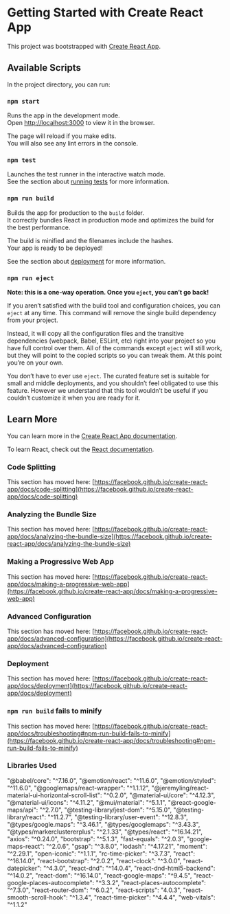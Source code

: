 # Getting Started with Create React App

This project was bootstrapped with [Create React App](https://github.com/facebook/create-react-app).

## Available Scripts

In the project directory, you can run:

### `npm start`

Runs the app in the development mode.\
Open [http://localhost:3000](http://localhost:3000) to view it in the browser.

The page will reload if you make edits.\
You will also see any lint errors in the console.

### `npm test`

Launches the test runner in the interactive watch mode.\
See the section about [running tests](https://facebook.github.io/create-react-app/docs/running-tests) for more information.

### `npm run build`

Builds the app for production to the `build` folder.\
It correctly bundles React in production mode and optimizes the build for the best performance.

The build is minified and the filenames include the hashes.\
Your app is ready to be deployed!

See the section about [deployment](https://facebook.github.io/create-react-app/docs/deployment) for more information.

### `npm run eject`

**Note: this is a one-way operation. Once you `eject`, you can’t go back!**

If you aren’t satisfied with the build tool and configuration choices, you can `eject` at any time. This command will remove the single build dependency from your project.

Instead, it will copy all the configuration files and the transitive dependencies (webpack, Babel, ESLint, etc) right into your project so you have full control over them. All of the commands except `eject` will still work, but they will point to the copied scripts so you can tweak them. At this point you’re on your own.

You don’t have to ever use `eject`. The curated feature set is suitable for small and middle deployments, and you shouldn’t feel obligated to use this feature. However we understand that this tool wouldn’t be useful if you couldn’t customize it when you are ready for it.

## Learn More

You can learn more in the [Create React App documentation](https://facebook.github.io/create-react-app/docs/getting-started).

To learn React, check out the [React documentation](https://reactjs.org/).

### Code Splitting

This section has moved here: [https://facebook.github.io/create-react-app/docs/code-splitting](https://facebook.github.io/create-react-app/docs/code-splitting)

### Analyzing the Bundle Size

This section has moved here: [https://facebook.github.io/create-react-app/docs/analyzing-the-bundle-size](https://facebook.github.io/create-react-app/docs/analyzing-the-bundle-size)

### Making a Progressive Web App

This section has moved here: [https://facebook.github.io/create-react-app/docs/making-a-progressive-web-app](https://facebook.github.io/create-react-app/docs/making-a-progressive-web-app)

### Advanced Configuration

This section has moved here: [https://facebook.github.io/create-react-app/docs/advanced-configuration](https://facebook.github.io/create-react-app/docs/advanced-configuration)

### Deployment

This section has moved here: [https://facebook.github.io/create-react-app/docs/deployment](https://facebook.github.io/create-react-app/docs/deployment)

### `npm run build` fails to minify

This section has moved here: [https://facebook.github.io/create-react-app/docs/troubleshooting#npm-run-build-fails-to-minify](https://facebook.github.io/create-react-app/docs/troubleshooting#npm-run-build-fails-to-minify)

### Libraries Used

 "@babel/core": "^7.16.0",
    "@emotion/react": "^11.6.0",
    "@emotion/styled": "^11.6.0",
    "@googlemaps/react-wrapper": "^1.1.12",
    "@jeremyling/react-material-ui-horizontal-scroll-list": "^0.2.0",
    "@material-ui/core": "^4.12.3",
    "@material-ui/icons": "^4.11.2",
    "@mui/material": "^5.1.1",
    "@react-google-maps/api": "^2.7.0",
    "@testing-library/jest-dom": "^5.15.0",
    "@testing-library/react": "^11.2.7",
    "@testing-library/user-event": "^12.8.3",
    "@types/google.maps": "^3.46.1",
    "@types/googlemaps": "^3.43.3",
    "@types/markerclustererplus": "^2.1.33",
    "@types/react": "^16.14.21",
    "axios": "^0.24.0",
    "bootstrap": "^5.1.3",
    "fast-equals": "^2.0.3",
    "google-maps-react": "^2.0.6",
    "gsap": "^3.8.0",
    "lodash": "^4.17.21",
    "moment": "^2.29.1",
    "open-iconic": "^1.1.1",
    "rc-time-picker": "^3.7.3",
    "react": "^16.14.0",
    "react-bootstrap": "^2.0.2",
    "react-clock": "^3.0.0",
    "react-datepicker": "^4.3.0",
    "react-dnd": "^14.0.4",
    "react-dnd-html5-backend": "^14.0.2",
    "react-dom": "^16.14.0",
    "react-google-maps": "^9.4.5",
    "react-google-places-autocomplete": "^3.3.2",
    "react-places-autocomplete": "^7.3.0",
    "react-router-dom": "^6.0.2",
    "react-scripts": "4.0.3",
    "react-smooth-scroll-hook": "^1.3.4",
    "react-time-picker": "^4.4.4",
    "web-vitals": "^1.1.2"